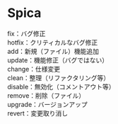 # Spica
fix：バグ修正  
hotfix：クリティカルなバグ修正  
add：新規（ファイル）機能追加  
update：機能修正（バグではない）  
change：仕様変更  
clean：整理（リファクタリング等）  
disable：無効化（コメントアウト等）  
remove：削除（ファイル）  
upgrade：バージョンアップ  
revert：変更取り消し  
